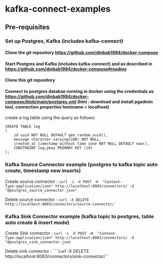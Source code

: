 # kafka-connect-examples

## Pre-requisites
### Set up Postgres, Kafka (includes kafka-connect)
#### Clone the git repository https://github.com/dinbab1984/docker-compose
#### Start Postgres and Kafka (includes kafka-connect) and  as described in https://github.com/dinbab1984/docker-compose#readme
#### Clone this git repository

#### Connect to postgres databae running in docker using the credentials as https://github.com/dinbab1984/docker-compose/blob/main/postgres.yml (hint : download and install pgadmin tool, connection properties hostname = localhost)

create a log table using the query as follows: 
````
CREATE TABLE log
(
    id uuid NOT NULL DEFAULT gen_random_uuid(),
    message character varying(100) NOT NULL,
    created_at timestamp without time zone NOT NULL DEFAULT now(),
    CONSTRAINT log_pkey PRIMARY KEY (id)
);
````

### Kafka Source Connector example (postgres to kafka topic auto create, timestamp new inserts)
Create source connector : ````curl -i -X POST -H  "Content-Type:application/json" http://localhost:8083/connectors/ -d "@postgres_source_connector.json"````

Delete source connector : ````curl -X DELETE http://localhost:8083/connectors/source-connector/````

### Kafka Sink Connector example (kafka topic to postgres, table auto create & insert mode)
Create Sink connector : ````curl -i -X POST -H  "Content-Type:application/json" http://localhost:8083/connectors/ -d "@postgres_sink_connector.json````

Delete sink connector : ````curl -X DELETE http://localhost:8083/connectors/sink-connector/```
